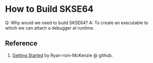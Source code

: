 # How to Build SKSE64

Q: Why would we need to build SKSE64? A: To create an executable to which we can attach a debugger at runtime.

## Reference

1. [Getting Started](https://github.com/Ryan-rsm-McKenzie/CommonLibSSE/wiki/Getting-Started) by Ryan-rsm-McKenzie @ github.